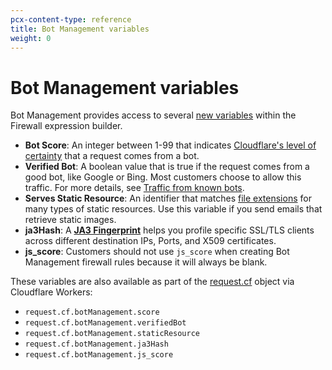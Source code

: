 ```yaml
---
pcx-content-type: reference
title: Bot Management variables
weight: 0
---
```


# Bot Management variables

Bot Management provides access to several [new variables](/ruleset-engine/rules-language/fields/#dynamic-fields) within the Firewall expression builder.

- **Bot Score**: An integer between 1-99 that indicates [Cloudflare's level of certainty](/bots/concepts/bot-score/) that a request comes from a bot.
- **Verified Bot**: A boolean value that is true if the request comes from a good bot, like Google or Bing. Most customers choose to allow this traffic. For more details, see [Traffic from known bots](/firewall/known-issues-and-faq/#how-does-firewall-rules-handle-traffic-from-known-bots).
- **Serves Static Resource**: An identifier that matches [file extensions](/bots/reference/static-resources/) for many types of static resources. Use this variable if you send emails that retrieve static images.
- **ja3Hash**: A [**JA3 Fingerprint**](/bots/concepts/ja3-fingerprint/) helps you profile specific SSL/TLS clients across different destination IPs, Ports, and X509 certificates.
- **js_score**: Customers should not use `js_score` when creating Bot Management firewall rules because it will always be blank.

These variables are also available as part of the [request.cf](/workers/runtime-apis/request/#incomingrequestcfproperties) object via Cloudflare Workers:

- `request.cf.botManagement.score`
- `request.cf.botManagement.verifiedBot`
- `request.cf.botManagement.staticResource`
- `request.cf.botManagement.ja3Hash`
- `request.cf.botManagement.js_score`